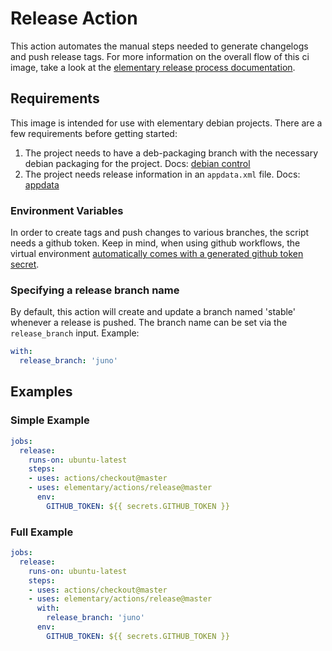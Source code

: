 # Release Action

This action automates the manual steps needed to generate changelogs and push release tags.
For more information on the overall flow of this ci image, take a look at the [elementary release process documentation](https://github.com/elementary/os/wiki/Release-Process).

## Requirements

This image is intended for use with elementary debian projects. There are a few requirements before getting started:

  1. The project needs to have a deb-packaging branch with the necessary debian packaging for the project. Docs: [debian control](https://elementary.io/docs/code/getting-started#debian-control)
  2. The project needs release information in an `appdata.xml` file. Docs: [appdata](https://elementary.io/docs/code/getting-started#appdata)

### Environment Variables

In order to create tags and push changes to various branches, the script needs a github token. Keep in mind, when using github workflows, the virtual environment [automatically comes with a generated github token secret](https://help.github.com/en/articles/virtual-environments-for-github-actions#github_token-secret).

### Specifying a release branch name

By default, this action will create and update a branch named 'stable' whenever a release is pushed. The branch name can be set via the `release_branch` input. Example:

```yaml
with:
  release_branch: 'juno'
```

## Examples

### Simple Example

```yaml
jobs:
  release:
    runs-on: ubuntu-latest
    steps:
    - uses: actions/checkout@master
    - uses: elementary/actions/release@master
      env:
        GITHUB_TOKEN: ${{ secrets.GITHUB_TOKEN }}
```

### Full Example

```yaml
jobs:
  release:
    runs-on: ubuntu-latest
    steps:
    - uses: actions/checkout@master
    - uses: elementary/actions/release@master
      with:
        release_branch: 'juno'
      env:
        GITHUB_TOKEN: ${{ secrets.GITHUB_TOKEN }}
```

